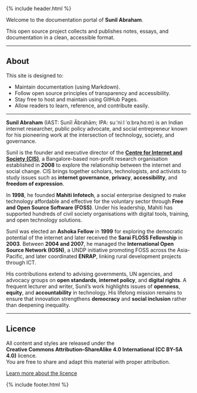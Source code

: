 {% include header.html %}

Welcome to the documentation portal of **Sunil Abraham**.

This open source project collects and publishes notes, essays, and documentation in a clean, accessible format.

---

## About

This site is designed to:
- Maintain documentation (using Markdown).  
- Follow open source principles of transparency and accessibility.  
- Stay free to host and maintain using GitHub Pages.  
- Allow readers to learn, reference, and contribute easily.

---


**Sunil Abraham** (IAST: Sunīl Ābrahām; IPA: suːˈniːl ˈɑːbrəˌhɑːm) is an Indian internet researcher, public policy advocate, and social entrepreneur known for his pioneering work at the intersection of technology, society, and governance.  

Sunil is the founder and executive director of the **[Centre for Internet and Society (CIS)](https://cis-india.org/)**, a Bangalore-based non-profit research organisation established in **2008** to explore the relationship between the internet and social change. CIS brings together scholars, technologists, and activists to study issues such as **internet governance**, **privacy**, **accessibility**, and **freedom of expression**.  

In **1998**, he founded **Mahiti Infotech**, a social enterprise designed to make technology affordable and effective for the voluntary sector through **Free and Open Source Software (FOSS)**. Under his leadership, Mahiti has supported hundreds of civil society organisations with digital tools, training, and open technology solutions.  

Sunil was elected an **Ashoka Fellow** in **1999** for exploring the democratic potential of the internet and later received the **Sarai FLOSS Fellowship** in **2003**. Between **2004 and 2007**, he managed the **International Open Source Network (IOSN)**, a UNDP initiative promoting FOSS across the Asia-Pacific, and later coordinated **ENRAP**, linking rural development projects through ICT.  

His contributions extend to advising governments, UN agencies, and advocacy groups on **open standards**, **internet policy**, and **digital rights**. A frequent lecturer and writer, Sunil’s work highlights issues of **openness**, **equity**, and **accountability** in technology. His lifelong mission remains to ensure that innovation strengthens **democracy** and **social inclusion** rather than deepening inequality.

---

## Licence

All content and styles are released under the  
**Creative Commons Attribution–ShareAlike 4.0 International (CC BY-SA 4.0)** licence.  
You are free to share and adapt this material with proper attribution.

[Learn more about the licence](https://creativecommons.org/licenses/by-sa/4.0/)


{% include footer.html %}

